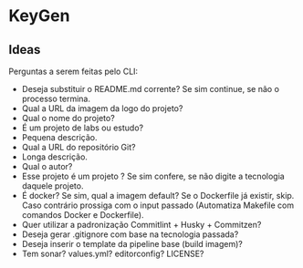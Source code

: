 # KeyGen

## Ideas 

Perguntas a serem feitas pelo CLI:

* Deseja substituir o README.md corrente? Se sim continue, se não o processo termina.
* Qual a URL da imagem da logo do projeto?
* Qual o nome do projeto?
* É um projeto de labs ou estudo?
* Pequena descrição.
* Qual a URL do repositório Git?
* Longa descrição.
* Qual o autor?
* Esse projeto é um projeto <Tecnologia>? Se sim confere, se não digite a tecnologia daquele projeto.
* É docker? Se sim, qual a imagem default? Se o Dockerfile já existir, skip. Caso contrário prossiga com o input passado (Automatiza Makefile com comandos Docker e Dockerfile).
* Quer utilizar a padronização Commitlint + Husky + Commitzen?
* Deseja gerar .gitignore com base na tecnologia passada?
* Deseja inserir o template da pipeline base (build imagem)?
* Tem sonar? values.yml? editorconfig? LICENSE?
